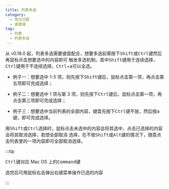 ```yaml
---
title: 列表多选
category:
  - 常见问题
  - 桌面端
tag:
  - 列表
  - 列表多选
---
```


从 v0.18.0 起，列表多选需要键盘配合，想要多选前需按下<kbd>Shift</kbd>或<kbd>Ctrl</kbd>键然后再鼠标点击想要选中的内容即可
触发多选机制，其中<kbd>Shift</kbd>键用于连续选择，<kbd>Ctrl</kbd>键用于不连续选择，<kbd>Ctrl</kbd>+<kbd>a</kbd>可以全选。

- 例子一：想要选中 1-5 项，则先按下<kbd>Shift</kbd>键后，鼠标点击第一项，再点击第五项即可完成选择；

- 例子二：想要选中 1 项与第 3 项，则先按下<kbd>Ctrl</kbd>键后，鼠标点击第一项，再点击第三项即可完成选择；

- 例子三：想要选中当前列表的全部内容，键盘先按下<kbd>Ctrl</kbd>键不放，然后按<kbd>a</kbd>键，即可完成选择。

用<kbd>Shift</kbd>或<kbd>Ctrl</kbd>选择时，鼠标点击未选中的内容会将其选中，点击已选择的内容会将其取消选择，若想全部取消
选择，在不按<kbd>Shift</kbd>或<kbd>Alt</kbd>键的情况下，随意点击列表里的一项内容即可全部取消选择。

:::tip

<kbd>Ctrl</kbd>键对应 Mac OS 上的<kbd>Command</kbd>键

选完后可用鼠标右击弹出右键菜单操作已选的内容

:::
